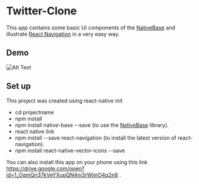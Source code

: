 # Twitter-Clone
  This app contains some basic UI components of the  [NativeBase](https://docs.nativebase.io/Components.html#Components) and illustrate [React Navigation](https://reactnavigation.org/) in a very easy way.
 
## Demo 

  ![Alt Text](https://user-images.githubusercontent.com/16924139/34470786-79fb0dfe-ef5f-11e7-8650-f603c9ddbdb7.gif)
  
  ## Set up
  This project was created using react-native init 
  * cd projectname
  * npm install
  * npm install native-base --save  (to use the [NativeBase](https://docs.nativebase.io/Components.html#Components) library).
  * react native link
  * npm install --save react-navigation (to install the latest version of react-navigation).
  * npm install react-native-vector-icons --save 

You can also install this app on your phone using this link https://drive.google.com/open?id=1_OqmQn37kVeYXupQN4ni3rWjjnO4q2n8 .
  
